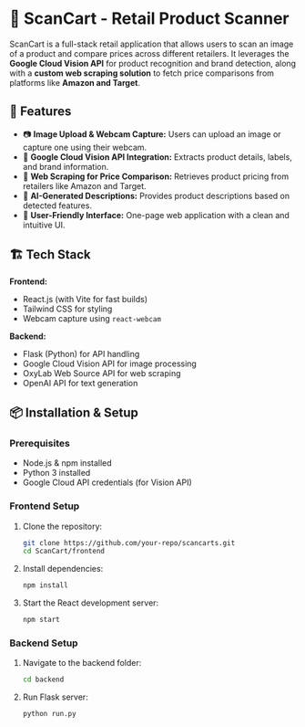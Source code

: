 # 🛒 ScanCart - Retail Product Scanner

ScanCart is a full-stack retail application that allows users to scan an image of a product and compare prices across different retailers. It leverages the **Google Cloud Vision API** for product recognition and brand detection, along with a **custom web scraping solution** to fetch price comparisons from platforms like **Amazon and Target**.

## 🚀 Features

- 📷 **Image Upload & Webcam Capture:** Users can upload an image or capture one using their webcam.  
- 🧠 **Google Cloud Vision API Integration:** Extracts product details, labels, and brand information.  
- 🔎 **Web Scraping for Price Comparison:** Retrieves product pricing from retailers like Amazon and Target.  
- 📝 **AI-Generated Descriptions:** Provides product descriptions based on detected features.  
- 🎨 **User-Friendly Interface:** One-page web application with a clean and intuitive UI.  

## 🏗️ Tech Stack

**Frontend:**  
- React.js (with Vite for fast builds)  
- Tailwind CSS for styling  
- Webcam capture using `react-webcam`  

**Backend:**  
- Flask (Python) for API handling  
- Google Cloud Vision API for image processing  
- OxyLab Web Source API for web scraping
- OpenAI API for text generation

## 📦 Installation & Setup

### Prerequisites
- Node.js & npm installed
- Python 3 installed
- Google Cloud API credentials (for Vision API)

### Frontend Setup  
1. Clone the repository:  
   ```bash
   git clone https://github.com/your-repo/scancarts.git
   cd ScanCart/frontend

2. Install dependencies:
   ```bash
   npm install

3. Start the React development server:
   ```bash
   npm start

### Backend Setup  
1. Navigate to the backend folder:  
   ```bash
   cd backend

2. Run Flask server:
   ```bash
   python run.py

